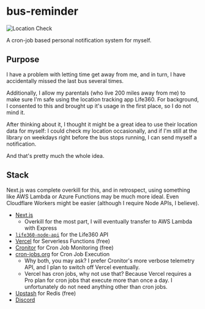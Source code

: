 # bus-reminder

![Location Check](https://cronitor.io/badges/8frC2k/production/XcmWhvdYm0OyCRuinS1IP6MEUiE.svg)

A cron-job based personal notification system for myself.

## Purpose

I have a problem with letting time get away from me, and in turn, I have
accidentally missed the last bus several times.

Additionally, I allow my parentals (who live 200 miles away from me) to make
sure I'm safe using the location tracking app Life360. For background, I
consented to this and brought up it's usage in the first place, so I do not mind
it.

After thinking about it, I thought it might be a great idea to use their
location data for myself: I could check my location occasionally, and if I'm
still at the library on weekdays right before the bus stops running, I can send
myself a notification.

And that's pretty much the whole idea.

## Stack

Next.js was complete overkill for this, and in retrospect, using something like
AWS Lambda or Azure Functions may be much more ideal. Even Cloudflare Workers
might be easier (although I require Node APIs, I believe).

- [Next.js][nextjs]
  - Overkill for the most part, I will eventually transfer to AWS Lambda with
    Express
- [`life360-node-api`][life360-node-api] for the Life360 API
- [Vercel][vercel] for Serverless Functions (free)
- [Cronitor][cronitor] for Cron Job Monitoring (free)
- [cron-jobs.org][cron-jobs] for Cron Job Execution
  - Why both, you may ask? I prefer Cronitor's more verbose telemetry API, and I
    plan to switch off Vercel eventually.
  - Vercel has cron jobs, why not use that? Because Vercel requires a Pro plan
    for cron jobs that execute more than once a day. I unfortunately do not need
    anything other than cron jobs.
- [Upstash][upstash] for Redis (free)
- [Discord][discord]

[nextjs]: https://nextjs.org/
[life360-node-api]: https://github.com/kaylathedev/life360-node-api
[vercel]: https://vercel.com
[cronitor]: https://cronitor.io
[cron-jobs]: https://cron-jobs.org
[upstash]: https://upstash.com
[discord]: https://discord.com
